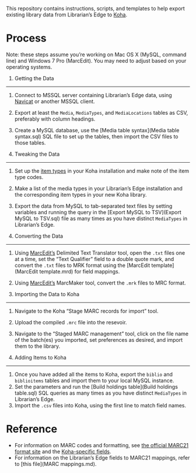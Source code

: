 This repository contains instructions, scripts, and templates to help export existing library data from Librarian’s Edge to [Koha](http://koha-community.org/).

Process
=======
Note: these steps assume you’re working on Mac OS X (MySQL, command line) and Windows 7 Pro (MarcEdit). You may need to adjust based on your operating systems.

1. Getting the Data
-------------------
1. Connect to MSSQL server containing Librarian’s Edge data, using [Navicat](http://www.navicat.com/products/navicat-for-sqlserver) or another MSSQL client.
2. Export at least the `Media`, `MediaTypes`, and `MediaLocations` tables as CSV, preferably with column headings.
3. Create a MySQL database, use the [Media table syntax](Media table syntax.sql) SQL file to set up the tables, then import the CSV files to those tables.

2. Tweaking the Data
-------------------
1. Set up the [item types](http://manual.koha-community.org/3.6/en/basicparams.html) in your Koha installation and make note of the item type codes.
2. Make a list of the media types in your Librarian’s Edge installation and the corresponding item types in your new Koha library.
3. Export the data from MySQL to tab-separated text files by setting variables and running the query in the [Export MySQL to TSV](Export MySQL to TSV.sql) file as many times as you have distinct `MediaTypes` in Librarian’s Edge.

3. Converting the Data
---------------------
1. Using [MarcEdit’s](http://marcedit.reeset.net) Delimited Text Translator tool, open the `.txt` files one at a time, set the “Text Qualifier” field to a double quote mark, and convert the `.txt` files to MRK format using the [MarcEdit template](MarcEdit template.mrd) for field mappings.
2. Using [MarcEdit’s](http://marcedit.reeset.net) MarcMaker tool, convert the `.mrk` files to MRC format.

4. Importing the Data to Koha
----------------------------
1. Navigate to the Koha “Stage MARC records for import” tool.
2. Upload the compiled `.mrc` file into the resevoir.
3. Navigate to the “Staged MARC management” tool, click on the file name of the batch(es) you imported, set preferences as desired, and import them to the library.

5. Adding Items to Koha
----------------------
1. Once you have added all the items to Koha, export the `biblio` and `biblioitems` tables and import them to your local MySQL instance.
2. Set the parameters and run the [Build holdings table](Build holdings table.sql) SQL queries as many times as you have distinct `MediaTypes` in Librarian’s Edge.
3. Import the `.csv` files into Koha, using the first line to match field names.

Reference
=========
- For information on MARC codes and formatting, see [the official MARC21 format site](http://www.loc.gov/marc/bibliographic/bdsummary.html) and the [Koha-specific fields](http://goo.gl/QR4SnT).
- For information on the Librarian’s Edge fields to MARC21 mappings, refer to [this file](MARC mappings.md).
